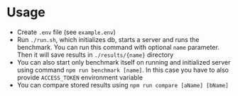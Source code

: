 Usage
====

- Create `.env` file (see `example.env`)
- Run `./run.sh`, which initializes db, starts a server and runs the benchmark. You can run this command with optional `name` parameter. Then it will save results in `./results/{name}` directory
- You can also start only benchmark itself on running and initialized server using command `npm run benchmark [name]`. In this case you have to also provide `ACCESS_TOKEN` environment variable
- You can compare  stored results using `npm run compare [aName] [bName]`

